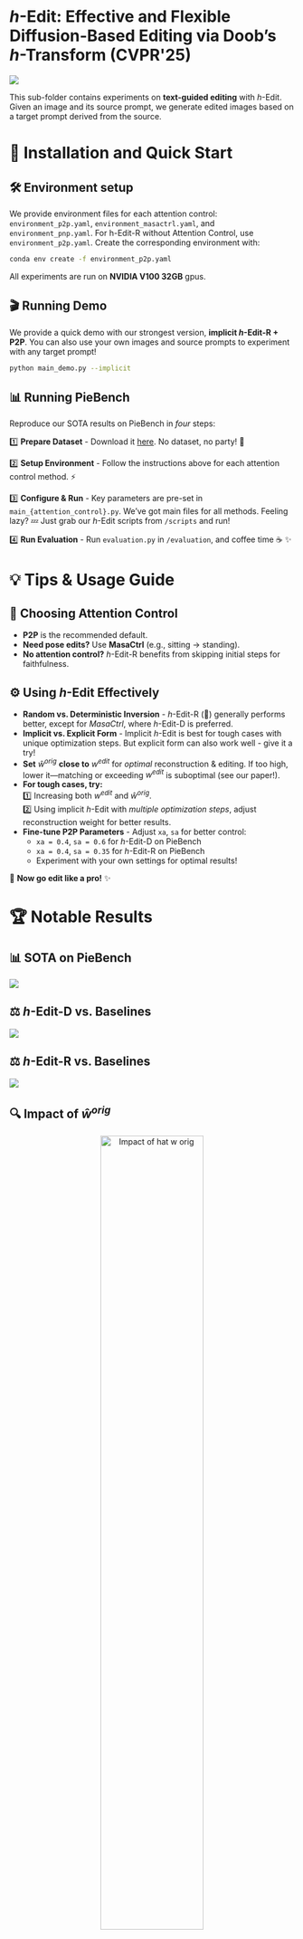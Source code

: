 # *h*-Edit: Effective and Flexible Diffusion-Based Editing via Doob’s *h*-Transform (CVPR'25)

<a href="https://arxiv.org/pdf/2503.02187"><img src="https://img.shields.io/badge/https%3A%2F%2Farxiv.org%2Fabs%2F2503.02187-arxiv-brightred"></a>

This sub-folder contains experiments on **text-guided editing** with *h*-Edit. Given an image and its source prompt, we generate edited images based on a target prompt derived from the source.

# 🚀 Installation and Quick Start

## 🛠️ Environment setup

We provide environment files for each attention control: `environment_p2p.yaml`, `environment_masactrl.yaml`, and `environment_pnp.yaml`.  For h-Edit-R without Attention Control, use `environment_p2p.yaml`. Create the corresponding environment with:

```bash
conda env create -f environment_p2p.yaml
```

All experiments are run on **NVIDIA V100 32GB** gpus.

## 🎬 Running Demo

We provide a quick demo with our strongest version, **implicit *h*-Edit-R + P2P**. You can also use your own images and source prompts to experiment with any target prompt!

```bash
python main_demo.py --implicit
```

## 📊 Running PieBench

Reproduce our SOTA results on PieBench in *four* steps: 

1️⃣ **Prepare Dataset** - Download it [here](https://github.com/cure-lab/PnPInversion). No dataset, no party! 🎉 

2️⃣ **Setup Environment** - Follow the instructions above for each attention control method. ⚡

3️⃣ **Configure & Run** - Key parameters are pre-set in `main_{attention_control}.py`. We’ve got main files for all methods. Feeling lazy? 💤 Just grab our *h*-Edit scripts from `/scripts` and run! 

4️⃣ **Run Evaluation** - Run `evaluation.py` in `/evaluation`, and coffee time ☕ ✨

# 💡 Tips & Usage Guide  

## 🎯 Choosing Attention Control  
- **P2P** is the recommended default.  
- **Need pose edits?** Use **MasaCtrl** (e.g., sitting → standing).  
- **No attention control?** *h*-Edit-R benefits from skipping initial steps for faithfulness.  

## ⚙️ Using *h*-Edit Effectively  

- **Random vs. Deterministic Inversion** - *h*-Edit-R (🎲) generally performs better, except for *MasaCtrl*, where *h*-Edit-D is preferred.
- **Implicit vs. Explicit Form** - Implicit *h*-Edit is best for tough cases with unique optimization steps. But explicit form can also work well - give it a try!  
- **Set** $\hat{w}^{orig}$ **close to** $w^{edit}$ for *optimal* reconstruction & editing. If too high, lower it—matching or exceeding $w^{edit}$ is suboptimal (see our paper!).  
- **For tough cases, try:**  
  1️⃣ Increasing both $w^{edit}$ and $\hat{w}^{orig}$.  
  2️⃣ Using implicit *h*-Edit with *multiple optimization steps*, adjust reconstruction weight for better results.  
- **Fine-tune P2P Parameters** - Adjust `xa`, `sa` for better control:  
  - `xa = 0.4`, `sa = 0.6` for *h*-Edit-D on PieBench  
  - `xa = 0.4`, `sa = 0.35` for *h*-Edit-R on PieBench  
  - Experiment with your own settings for optimal results!  

🚀 **Now go edit like a pro!** ✨

# 🏆 Notable Results

## 📊 SOTA on PieBench

![](../assets/PieBench_Result.png)

## ⚖️ *h*-Edit-D vs. Baselines

![](assets/teaser/comparison_h_edit_D.png)

## ⚖️ *h*-Edit-R vs. Baselines

![](assets/teaser/comparison_h_edit_R.png)

## 🔍 Impact of $\hat{w}^{orig}$  

<p align="center">
  <img src="assets/teaser/impact_hat_w_orig.png" alt="Impact of hat w orig" width="60%">
</p>

## 🔄 Effect of Implicit Multiple Optimization Steps  

<p align="center">
  <img src="assets/teaser/impact_MOS.png" alt="Impact of MOS" width="60%">
</p>

# 🎖️ Acknowledgments

We acknowledge the following implementations used in our development of *h*-Edit:  

- [Edit Friendly](https://github.com/inbarhub/DDPM_inversion)  
- [PnP Inversion](https://github.com/cure-lab/PnPInversion/)  
- [Noise Map Guidance](https://github.com/hansam95/NMG)  
- [Prompt-to-Prompt](https://github.com/google/prompt-to-prompt)  

A huge thanks to these amazing works! 🙌 

# 📬 Contact

If you have any questions or suggestions, feel free to reach out!